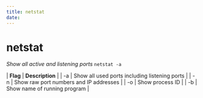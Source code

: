 ```yaml
---
title: netstat
date:
---
```


# netstat
*Show all active and listening ports*
`netstat -a`

| **Flag** | **Description**                               |
| -a       | Show all used ports including listening ports |
| -n       | Show raw port numbers and IP addresses        |
| -o       | Show process ID                               |
| -b       | Show name of running program                  |
